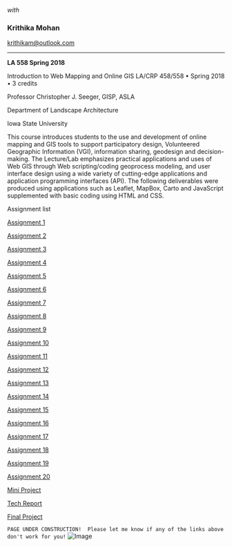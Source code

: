 _with_
### Krithika Mohan
krithikam@outlook.com
<hr>

**LA 558 Spring 2018**

Introduction to Web Mapping and Online GIS
LA/CRP 458/558 • Spring 2018 • 3 credits

Professor Christopher J. Seeger, GISP, ASLA

Department of Landscape Architecture

Iowa State University

This course introduces students to the use and development of online mapping and GIS tools to support participatory design, Volunteered Geographic Information (VGI), information sharing, geodesign and decision-making. The Lecture/Lab emphasizes practical applications and uses of Web GIS through Web scripting/coding geoprocess modeling, and user interface design using a wide variety of cutting-edge applications and application programming interfaces (API). The following deliverables were produced using applications such as Leaflet, MapBox, Carto and JavaScript supplemented with basic coding using HTML and CSS.

Assignment list

[Assignment 1](https://krmohan.github.io/LA558/Assignment1/) 

[Assignment 2](https://krmohan.github.io/LA558/Assignment%202/) 

[Assignment 3](https://krmohan.github.io/LA558/Assignment3/)

[Assignment 4](https://krmohan.github.io/LA558/Assignment4/)

[Assignment 5](https://krmohan.github.io/LA558/Assignment5/)

[Assignment 6](https://krmohan.github.io/LA558/Assignment6/)

[Assignment 7](https://krmohan.github.io/LA558/Assignment7/)

[Assignment 8](https://krmohan.github.io/LA558/Assignment8/)

[Assignment 9](https://krmohan.github.io/LA558/Assignment9/)

[Assignment 10](https://krmohan.github.io/LA558/Assignment10/)

[Assignment 11](https://krmohan.github.io/LA558/Assignment11/)

[Assignment 12](https://krmohan.github.io/LA558/Assignment12/)

[Assignment 13](https://krmohan.github.io/LA558/Assignment13/)

[Assignment 14](https://krmohan.github.io/LA558/Assignment14/)

[Assignment 15](https://krmohan.github.io/LA558/Assignment15/index.html)

[Assignment 16](https://krmohan.github.io/LA558/Assignment16/)

[Assignment 17](https://krmohan.github.io/LA558/Assignment17/index)

[Assignment 18](https://krmohan.github.io/LA558/Assignment18/)

[Assignment 19](https://krmohan.github.io/LA558/Assignment19/)

[Assignment 20](https://krmohan.github.io/LA558/Assignment20/)

[Mini Project](https://krmohan.github.io/LA558/FinalProject/)

[Tech Report](https://krmohan.github.io/LA558/TechReport/TechReport.pdf)

[Final Project](https://krmohan.github.io/LA558/FinalProject/)

`PAGE UNDER CONSTRUCTION! 
Please let me know if any of the links above don't work for you!`
![Image](https://krmohan.github.io/LA558/Images/1j9mu4.jpg)


